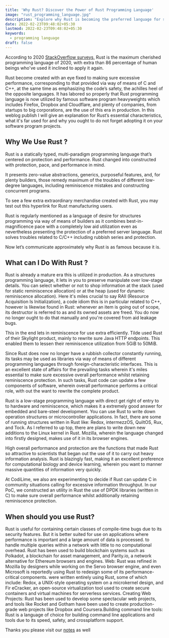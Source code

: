 ```yaml
---
title: 'Why Rust? Discover the Power of Rust Programming Language'
image: "rust_programming_language.jpg"
description: "Explore why Rust is becoming the preferred language for systems programming. Learn about its advantages, use cases, and how it can help you write safer and faster code."
date: 2022-02-23T09:48:02+05:30
lastmod: 2022-02-23T09:48:02+05:30
keywords:
  - programming language
draft: false
---
```


According to 2020 [StackOverflow surveys,](https://insights.stackoverflow.com/survey/2020#era-maximum-cherished-dreaded-and-wanted-languages-cherished) Rust is the maximum cherished programming language of 2020, with extra than 86 percentage of human beings who've used it inclined to apply it again.

Rust become created with an eye fixed to making sure excessive performance, corresponding to that provided via way of means of C and C++, at the same time as emphasizing the code’s safety, the achilles heel of the opposite languages. It has labored so properly that Rust programming language is now utilized by famous software program heavyweights which includes Firefox, Dropbox and Cloudflare, and plenty of companies, from startups to big corporations, are the use of this era in production. In this weblog publish I will give an explanation for Rust’s essential characteristics, what it's far used for and why you ought to do not forget adopting it on your software program projects.

## Why We Use Rust ?

Rust is a statically typed, multi-paradigm programming language that’s centered on protection and performance. Rust changed into constructed with protection, pace, and performance in mind.

It presents zero-value abstractions, generics, purposeful features, and, for plenty builders, those remedy maximum of the troubles of different low-degree languages, including reminiscence mistakes and constructing concurrent programs.

To see a few extra extraordinary merchandise created with Rust, you may test out this hyperlink for Rust manufacturing users.

Rust is regularly mentioned as a language of desire for structures programming via way of means of builders as it combines best-in-magnificence pace with a completely low aid utilization even as nevertheless presenting the protection of a preferred server language. Rust solves troubles related to C/C++ including rubbish series and protection.

Now let’s communicate approximately why Rust is as famous because it is.

## What can I Do With Rust ?

Rust is already a mature era this is utilized in production. As a structures programming language, it lets in you to preserve manipulate over low-stage details. You can select whether or not to shop information at the stack (used for static reminiscence allocation) or at the heap (used for dynamic reminiscence allocation). Here it's miles crucial to say RAII (Resource Acquisition Is Initialization), a code idiom this is in particular related to C++, however is likewise found in Rust: whenever an item is going out of scope, its destructor is referred to as and its owned assets are freed. You do now no longer ought to do that manually and you're covered from aid leakage bugs.

This in the end lets in reminiscence for use extra efficiently. Tilde used Rust of their Skylight product, mainly to rewrite sure Java HTTP endpoints. This enabled them to lessen their reminiscence utilization from 5GiB to 50MiB.

Since Rust does now no longer have a rubbish collector constantly running, its tasks may be used as libraries via way of means of different programming languages through foreign-characteristic interfaces. This is an excellent state of affairs for the prevailing tasks wherein it's miles essential to make sure excessive overall performance whilst retaining reminiscence protection. In such tasks, Rust code can update a few components of software, wherein overall performance performs a critical role, with out the want to rewrite the complete product.

Rust is a low-stage programming language with direct get right of entry to to hardware and reminiscence, which makes it a extremely good answer for embedded and bare-steel development. You can use Rust to write down operation structures or microcontroller applications. In fact, there are some of running structures written in Rust like: Redox, intermezzOS, QuiltOS, Rux, and Tock. As I referred to up top, there are plans to write down new additions to the Linux kernel in Rust. Mozilla, wherein the language changed into firstly designed, makes use of it in its browser engines.

High overall performance and protection are the functions that made Rust so attractive to scientists that began out the use of it to carry out heavy information analysis. Rust is blazingly fast, making it an excellent preference for computational biology and device learning, wherein you want to manner massive quantities of information very quickly.

At CodiLime, we also are experimenting to decide if Rust can update C in community situations calling for excessive information throughput. In our PoC, we constructed an utility in Rust the use of DPDK libraries (written in C) to make sure overall performance whilst additionally retaining reminiscence protection.

## When should you use Rust?

Rust is useful for containing certain classes of compile-time bugs due to its security features. But it is better suited for use on applications where performance is important and a large amount of data is processed. to handle multiple queries within a network with little to no computational overhead. Rust has been used to build blockchain systems such as Polkadot, a blockchain for asset management, and Parity.io, a network alternative for Ethereum browsers and engines. Web: Rust was refined in Mozilla by designers while working on the Servo browser engine, and even Microsoft is reportedly using Rust to redesign some of its performance-critical components. were written entirely using Rust, some of which include: Redox, a UNIX-style operating system on a microkernel design, and Fir eCracker, an open-source virtualization tool used to create secure containers and virtual machines for serverless services. Creating Web Projects: Rust has been used to develop some spectacular web projects, and tools like Rocket and Gotham have been used to create production-grade web projects like Dropbox and Coursera.Building command line tools: Rust is a language of choice for building command line applications and tools due to its speed, safety, and crossplatform support.

Thanks you please visit our [notes](https://gxanshu.in/notes/) as well